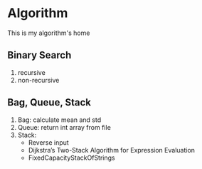 # Algorithm
This is my algorithm's home

## Binary Search

1. recursive
2. non-recursive


## Bag, Queue, Stack

1. Bag: calculate mean and std
2. Queue: return int array from file
3. Stack: 
   * Reverse input 
   * Dijkstra’s Two-Stack Algorithm for Expression Evaluation
   * FixedCapacityStackOfStrings